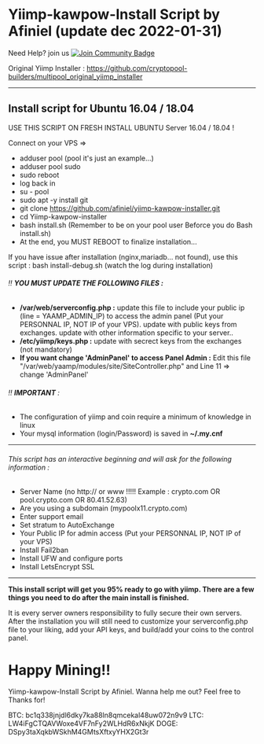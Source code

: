 # Yiimp-kawpow-Install Script by Afiniel (update dec 2022-01-31)

Need Help? join us <a href="https://discord.gg/GVZ4tchkKc"><img src="https://img.shields.io/discord/904564600354254898.svg?style=flat&label=Discord %3C3%20&color=7289DA%22" alt="Join Community Badge"/></a>

Original Yiimp Installer : https://github.com/cryptopool-builders/multipool_original_yiimp_installer


***********************************

## Install script for Ubuntu 16.04 / 18.04

USE THIS SCRIPT ON FRESH INSTALL UBUNTU Server 16.04 / 18.04 !

Connect on your VPS =>
- adduser pool (pool it's just an example...)
- adduser pool sudo
- sudo reboot
- log back in
- su - pool
- sudo apt -y install git
- git clone https://github.com/afiniel/yiimp-kawpow-installer.git
- cd  Yiimp-kawpow-installer
- bash install.sh (Remember to be on your pool user Beforce you do Bash install.sh)
- At the end, you MUST REBOOT to finalize installation...

If you have issue after installation (nginx,mariadb... not found), use this script : bash install-debug.sh (watch the log during installation)

###### :bangbang: **YOU MUST UPDATE THE FOLLOWING FILES :**
- **/var/web/serverconfig.php :** update this file to include your public ip (line = YAAMP_ADMIN_IP) to access the admin panel (Put your PERSONNAL IP, NOT IP of your VPS). update with public keys from exchanges. update with other information specific to your server..
- **/etc/yiimp/keys.php :** update with secrect keys from the exchanges (not mandatory)
- **If you want change 'AdminPanel' to access Panel Admin :** Edit this file "/var/web/yaamp/modules/site/SiteController.php" and Line 11 => change 'AdminPanel'


###### :bangbang: **IMPORTANT** : 

- The configuration of yiimp and coin require a minimum of knowledge in linux
- Your mysql information (login/Password) is saved in **~/.my.cnf**

***********************************

###### This script has an interactive beginning and will ask for the following information :

- Server Name (no http:// or www !!!!! Example : crypto.com OR pool.crypto.com OR 80.41.52.63)
- Are you using a subdomain (mypoolx11.crypto.com)
- Enter support email
- Set stratum to AutoExchange
- Your Public IP for admin access (Put your PERSONNAL IP, NOT IP of your VPS)
- Install Fail2ban
- Install UFW and configure ports
- Install LetsEncrypt SSL

***********************************

**This install script will get you 95% ready to go with yiimp. There are a few things you need to do after the main install is finished.**

It is every server owners responsibility to fully secure their own servers. After the installation you will still need to customize your serverconfig.php file to your liking, add your API keys, and build/add your coins to the control panel. 

# Happy Mining‼️
Yiimp-kawpow-Install Script by Afiniel. Wanna help me out? Feel free to Thanks for!

BTC: bc1q338jnjdl6dky7ka88ln8qmcekal48uw072n9v9
LTC: LW4iFgCTQAVWoxe4VF7nFy2WLHdR6xNkjK
DOGE: DSpy3taXqkbWSkhM4GMtsXftxyYHX2Gt3r
